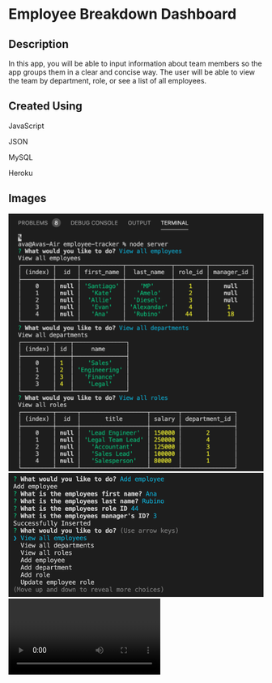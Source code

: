 # Employee Breakdown Dashboard

## Description
In this app, you will be able to input information about team members so the app groups them in a clear and concise way. The user will be able to view the team by department, role, or see a list of all employees.

## Created Using
JavaScript

JSON

MySQL

Heroku

## Images
<img src="Assets/emptracker1.png">
<img src="Assets/emptracker2.png">

<video>
  <source src="Assets/employee-tracker.mov"/>
</video>
